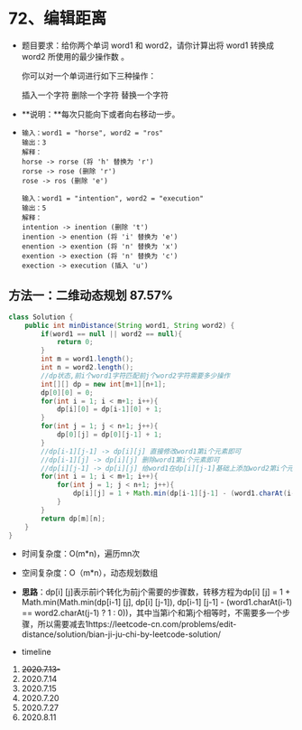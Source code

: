 # 72、编辑距离

- 题目要求：给你两个单词 word1 和 word2，请你计算出将 word1 转换成 word2 所使用的最少操作数 。

  你可以对一个单词进行如下三种操作：

  插入一个字符
  删除一个字符
  替换一个字符

  

- **说明：**每次只能向下或者向右移动一步。

- ```
  输入：word1 = "horse", word2 = "ros"
  输出：3
  解释：
  horse -> rorse (将 'h' 替换为 'r')
  rorse -> rose (删除 'r')
  rose -> ros (删除 'e')
  
  输入：word1 = "intention", word2 = "execution"
  输出：5
  解释：
  intention -> inention (删除 't')
  inention -> enention (将 'i' 替换为 'e')
  enention -> exention (将 'n' 替换为 'x')
  exention -> exection (将 'n' 替换为 'c')
  exection -> execution (插入 'u')
  ```





## 方法一：二维动态规划 87.57%

```java
class Solution {
    public int minDistance(String word1, String word2) {
        if(word1 == null || word2 == null){
            return 0;
        }
        int m = word1.length();
        int n = word2.length();
        //dp状态,前i个word1字符匹配前j个word2字符需要多少操作
        int[][] dp = new int[m+1][n+1];
        dp[0][0] = 0;
        for(int i = 1; i < m+1; i++){
            dp[i][0] = dp[i-1][0] + 1;
        }
        for(int j = 1; j < n+1; j++){
            dp[0][j] = dp[0][j-1] + 1;
        }
        //dp[i-1][j-1] -> dp[i][j] 直接修改word1第i个元素即可
        //dp[i-1][j] -> dp[i][j] 删除word1第i个元素即可
        //dp[i][j-1] -> dp[i][j] 给word1在dp[i][j-1]基础上添加word2第i个元素即可
        for(int i = 1; i < m+1; i++){
            for(int j = 1; j < n+1; j++){
                dp[i][j] = 1 + Math.min(dp[i-1][j-1] - (word1.charAt(i-1) == word2.charAt(j-1) ? 1 : 0), Math.min(dp[i-1][j], dp[i][j-1]));
            }
        }
        return dp[m][n];
    }
}
```

- 时间复杂度：O(m*n)，遍历mn次
- 空间复杂度：O（m*n），动态规划数组
- **思路**：dp[i] [j]表示前i个转化为前j个需要的步骤数，转移方程为dp[i] [j] = 1 + Math.min(Math.min(dp[i-1] [j], dp[i] [j-1]), dp[i-1] [j-1] - (word1.charAt(i-1) == word2.charAt(j-1) ? 1 : 0))，其中当第i个和第j个相等时，不需要多一个步骤，所以需要减去1https://leetcode-cn.com/problems/edit-distance/solution/bian-ji-ju-chi-by-leetcode-solution/

- timeline

1. ~~2020.7.13-~~
2. 2020.7.14
3. 2020.7.15
4. 2020.7.20
5. 2020.7.27
6. 2020.8.11